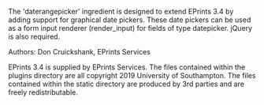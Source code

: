 The 'daterangepicker' ingredient is designed to extend EPrints 3.4 by adding support for graphical date pickers.
These date pickers can be used as a form input renderer (render_input) for fields of type datepicker.
jQuery is also required.

Authors:
Don Cruickshank, EPrints Services

EPrints 3.4 is supplied by EPrints Services.
The files contained within the plugins directory are all copyright 2019 University of Southampton.
The files contained within the static directory are produced by 3rd parties and are freely redistributable.
